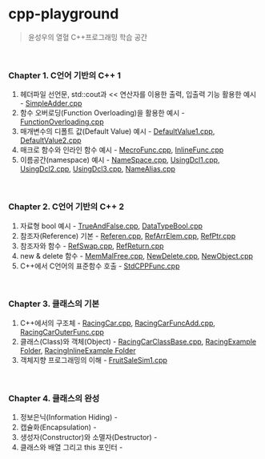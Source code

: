 # cpp-playground
> 윤성우의 열혈 C++프로그래밍 학습 공간
<br/> 

### Chapter 1. C언어 기반의 C++ 1
1. 헤더파일 선언문, std::cout과 << 연산자를 이용한 출력, 입출력 기능 활용한 예시 - [SimpleAdder.cpp](https://github.com/je-s0n/cpp-playground/blob/main/cp1/SimpleAdder.cpp)
2. 함수 오버로딩(Function Overloading)을 활용한 예시 - [FunctionOverloading.cpp](https://github.com/je-s0n/cpp-playground/blob/main/cp1/FunctionOverloading.cpp)
3. 매개변수의 디폴트 값(Default Value) 예시 - [DefaultValue1.cpp](https://github.com/je-s0n/cpp-playground/blob/main/cp1/DefaultValue1.cpp), [DefaultValue2.cpp](https://github.com/je-s0n/cpp-playground/blob/main/cp1/DefaultValue2.cpp)
4. 매크로 함수와 인라인 함수 예시 - [MecroFunc.cpp](https://github.com/je-s0n/cpp-playground/blob/main/cp1/MecroFunc.cpp), [InlineFunc.cpp](https://github.com/je-s0n/cpp-playground/blob/main/cp1/InlineFunc.cpp)
5. 이름공간(namespace) 예시 - [NameSpace.cpp](https://github.com/je-s0n/cpp-playground/blob/main/cp1/NameSpace.cpp), [UsingDcl1.cpp](https://github.com/je-s0n/cpp-playground/blob/main/cp1/UsingDcl1.cpp), [UsingDcl2.cpp](https://github.com/je-s0n/cpp-playground/blob/main/cp1/UsingDcl2.cpp), [UsingDcl3.cpp](https://github.com/je-s0n/cpp-playground/blob/main/cp1/UsingDcl3.cpp), [NameAlias.cpp](https://github.com/je-s0n/cpp-playground/blob/main/cp1/NameAlias.cpp)
<br/>

### Chapter 2. C언어 기반의 C++ 2
1. 자료형 bool 예시 - [TrueAndFalse.cpp](https://github.com/je-s0n/cpp-playground/blob/main/cp2/TrueAndFalse.cpp), [DataTypeBool.cpp](https://github.com/je-s0n/cpp-playground/blob/main/cp2/DataTypeBool.cpp)
2. 참조자(Reference) 기본 - [Referen.cpp](https://github.com/je-s0n/cpp-playground/blob/main/cp2/Referen.cpp), [RefArrElem.cpp](https://github.com/je-s0n/cpp-playground/blob/main/cp2/RefArrElem.cpp), [RefPtr.cpp](https://github.com/je-s0n/cpp-playground/blob/main/cp2/RefPtr.cpp)
3. 참조자와 함수 - [RefSwap.cpp](https://github.com/je-s0n/cpp-playground/blob/main/cp2/RefSwap.cpp), [RefReturn.cpp](https://github.com/je-s0n/cpp-playground/blob/main/cp2/RefReturn.cpp)
4. new & delete 함수 - [MemMalFree.cpp](https://github.com/je-s0n/cpp-playground/blob/main/cp2/MemMalFree.cpp), [NewDelete.cpp](https://github.com/je-s0n/cpp-playground/blob/main/cp2/NewDelete.cpp), [NewObject.cpp](https://github.com/je-s0n/cpp-playground/blob/main/cp2/NewObject.cpp)
5. C++에서 C언어의 표준함수 호출 - [StdCPPFunc.cpp](https://github.com/je-s0n/cpp-playground/blob/main/cp2/StdCPPFunc.cpp)
<br/>

### Chapter 3. 클래스의 기본
1) C++에서의 구조체 - [RacingCar.cpp](https://github.com/je-s0n/cpp-playground/blob/main/cp3/RacingCar.cpp), [RacingCarFuncAdd.cpp](https://github.com/je-s0n/cpp-playground/blob/main/cp3/RacingCarFuncAdd.cpp), [RacingCarOuterFunc.cpp](https://github.com/je-s0n/cpp-playground/blob/main/cp3/RacingCarOuterFunc.cpp)
2) 클래스(Class)와 객체(Object) - [RacingCarClassBase.cpp](https://github.com/je-s0n/cpp-playground/blob/main/cp3/RacingCarClassBase.cpp), [RacingExample Folder](https://github.com/je-s0n/cpp-playground/tree/main/cp3/RacingExample), [RacingInlineExample Folder](https://github.com/je-s0n/cpp-playground/tree/main/cp3/RacingInlineExample)
3) 객체지향 프로그래밍의 이해 - [FruitSaleSim1.cpp](https://github.com/je-s0n/cpp-playground/blob/main/cp3/FruitSaleSim1.cpp)
<br/>

### Chapter 4. 클래스의 완성
1) 정보은닉(Information Hiding) -
2) 캡슐화(Encapsulation) -
3) 생성자(Constructor)와 소멸자(Destructor) -
4) 클래스와 배열 그리고 this 포인터 -
<br/>
